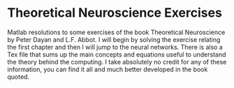 # Theoretical Neuroscience Exercises
Matlab resolutions to some exercises of the book Theoretical Neuroscience by Peter Dayan and L.F. Abbot. I will begin by solving the exercise relating the first chapter and then I will jump to the neural networks. There is also a Tex file that sums up the main concepts and equations useful to understand the theory behind the computing. I take absolutely no credit for any of these information, you can find it all and much better developed in the book quoted.
